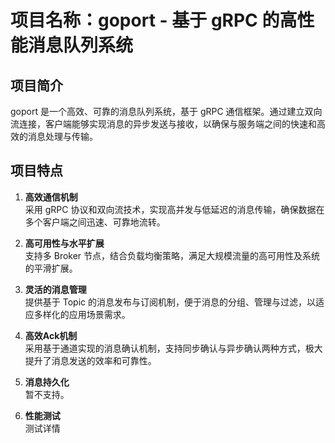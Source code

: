 # 项目名称：goport - 基于 gRPC 的高性能消息队列系统  

## 项目简介  
goport 是一个高效、可靠的消息队列系统，基于 gRPC 通信框架。通过建立双向流连接，客户端能够实现消息的异步发送与接收，以确保与服务端之间的快速和高效的消息处理与传输。  

## 项目特点  

1. **高效通信机制**  
   采用 gRPC 协议和双向流技术，实现高并发与低延迟的消息传输，确保数据在多个客户端之间迅速、可靠地流转。  

2. **高可用性与水平扩展**  
   支持多 Broker 节点，结合负载均衡策略，满足大规模流量的高可用性及系统的平滑扩展。  

3. **灵活的消息管理**  
   提供基于 Topic 的消息发布与订阅机制，便于消息的分组、管理与过滤，以适应多样化的应用场景需求。  

4. **高效Ack机制**  
   采用基于通道实现的消息确认机制，支持同步确认与异步确认两种方式，极大提升了消息发送的效率和可靠性。

5. **消息持久化**  
   暂不支持。

6. **性能测试**  
   测试详情
